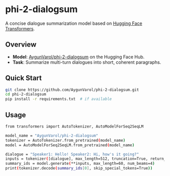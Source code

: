 # phi-2-dialogsum

A concise dialogue summarization model based on [Hugging Face Transformers](https://github.com/huggingface/transformers).

## Overview

- **Model**: [AygunVarol/phi-2-dialogsum](https://huggingface.co/AygunVarol/phi-2-dialogsum) on the Hugging Face Hub.  
- **Task**: Summarize multi-turn dialogues into short, coherent paragraphs.

## Quick Start

```bash
git clone https://github.com/AygunVarol/phi-2-dialogsum.git
cd phi-2-dialogsum
pip install -r requirements.txt  # if available
```

## Usage

```bash
from transformers import AutoTokenizer, AutoModelForSeq2SeqLM

model_name = "AygunVarol/phi-2-dialogsum"
tokenizer = AutoTokenizer.from_pretrained(model_name)
model = AutoModelForSeq2SeqLM.from_pretrained(model_name)

dialogue = "Speaker1: Hello! Speaker2: Hi, how's it going?"
inputs = tokenizer([dialogue], max_length=512, truncation=True, return_tensors="pt")
summary_ids = model.generate(**inputs, max_length=60, num_beams=4)
print(tokenizer.decode(summary_ids[0], skip_special_tokens=True))
```


